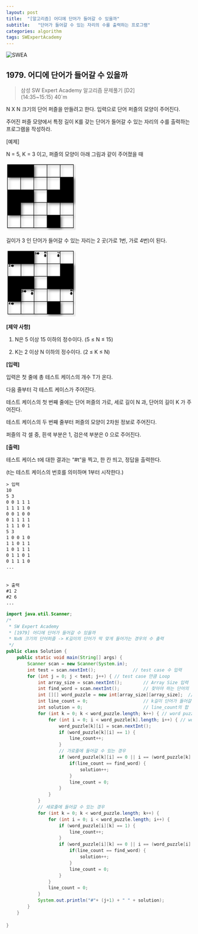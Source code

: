 ```yaml
---
layout: post
title:  "[알고리즘] 어디에 단어가 들어갈 수 있을까"
subtitle:   "단어가 들어갈 수 있는 자리의 수를 출력하는 프로그램"
categories: algorithm
tags: SWExpertAcademy
---
```

![SWEA](https://img.shields.io/badge/SWEA-D2-blue?logo=Java)

## 1979. 어디에 단어가 들어갈 수 있을까

> 삼성 SW Expert Academy 알고리즘 문제풀기 [D2]    
> (14:35~15:15) 40`m

N X N 크기의 단어 퍼즐을 만들려고 한다. 입력으로 단어 퍼즐의 모양이 주어진다.

주어진 퍼즐 모양에서 특정 길이 K를 갖는 단어가 들어갈 수 있는 자리의 수를 출력하는 프로그램을 작성하라.

[예제]

N = 5, K = 3 이고, 퍼즐의 모양이 아래 그림과 같이 주어졌을 때
 
![img](../assets/img/algo/1979(1).PNG)

길이가 3 인 단어가 들어갈 수 있는 자리는 2 곳(가로 1번, 가로 4번)이 된다.
 
![img](../assets/img/algo/1979(2).PNG)

**[제약 사항]**

1. N은 5 이상 15 이하의 정수이다. (5 ≤ N ≤ 15)

2. K는 2 이상 N 이하의 정수이다. (2 ≤ K ≤ N)


**[입력]**

입력은 첫 줄에 총 테스트 케이스의 개수 T가 온다.

다음 줄부터 각 테스트 케이스가 주어진다.

테스트 케이스의 첫 번째 줄에는 단어 퍼즐의 가로, 세로 길이 N 과, 단어의 길이 K 가 주어진다.

테스트 케이스의 두 번째 줄부터 퍼즐의 모양이 2차원 정보로 주어진다.

퍼즐의 각 셀 중, 흰색 부분은 1, 검은색 부분은 0 으로 주어진다.


**[출력]**

테스트 케이스 t에 대한 결과는 “#t”을 찍고, 한 칸 띄고, 정답을 출력한다.

(t는 테스트 케이스의 번호를 의미하며 1부터 시작한다.)


```
> 입력
10
5 3
0 0 1 1 1
1 1 1 1 0
0 0 1 0 0
0 1 1 1 1
1 1 1 0 1
5 3
1 0 0 1 0
1 1 0 1 1
1 0 1 1 1
0 1 1 0 1
0 1 1 1 0
...


> 출력
#1 2
#2 6
...
```

```java
import java.util.Scanner;
/*
 * SW Expert Academy
 * [1979] 어디에 단어가 들어갈 수 있을까
 * NxN 크기의 단어퍼즐 -> K길이의 단어가 딱 맞게 들어가는 경우의 수 출력
 */
public class Solution {
	public static void main(String[] args) {
		Scanner scan = new Scanner(System.in);
		int test = scan.nextInt();				// test case 수 입력
		for (int j = 0; j < test; j++) { // test case 만큼 Loop
			int array_size = scan.nextInt();		// Array Size 입력
			int find_word = scan.nextInt(); 		// 찾아야 하는 단어의 길이
			int [][] word_puzzle = new int[array_size][array_size];	 // word puzzle 2차원 배열 선언
			int line_count = 0;						// k길이 단어가 들어갈 수 있는 경우
			int solution = 0;						// line_count의 합
			for (int k = 0; k < word_puzzle.length; k++) { // word puzzle 세로길이 만큼 입력
				for (int i = 0; i < word_puzzle[k].length; i++) { // word puzzle 가로줄 입력
					word_puzzle[k][i] = scan.nextInt();
					if (word_puzzle[k][i] == 1) {
						line_count++;
					}
					// 가로줄에 들어갈 수 있는 경우
					if (word_puzzle[k][i] == 0 || i == (word_puzzle[k].length-1)) {
						if(line_count == find_word) {
							solution++;
						}
						line_count = 0;
					}
				}
			}
			// 세로줄에 들어갈 수 있는 경우
			for (int k = 0; k < word_puzzle.length; k++) {
				for (int i = 0; i < word_puzzle.length; i++) {
					if (word_puzzle[i][k] == 1) {
						line_count++;
					}
					if (word_puzzle[i][k] == 0 || i == (word_puzzle[i].length-1)) {
						if(line_count == find_word) {
							solution++;
						}
						line_count = 0;
					}
				}
				line_count = 0;
			}
			System.out.println("#"+ (j+1) + " " + solution);
		}
	}

}

```
